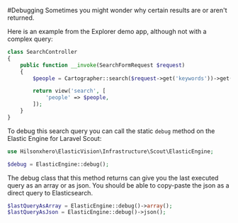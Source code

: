 #Debugging
Sometimes you might wonder why certain results are or aren't returned.

Here is an example from the Explorer demo app, although not with a complex query:

```php
class SearchController
{
    public function __invoke(SearchFormRequest $request)
    {
        $people = Cartographer::search($request->get('keywords'))->get();

        return view('search', [
            'people' => $people,
        ]);
    }
}
```

To debug this search query you can call the static `debug` method on the Elastic Engine for Laravel Scout:

```php
use Hilsonxhero\ElasticVision\Infrastructure\Scout\ElasticEngine;

$debug = ElasticEngine::debug();
```

The debug class that this method returns can give you the last executed query as an array or as json.
You should be able to copy-paste the json as a direct query to Elasticsearch.

```php
$lastQueryAsArray = ElasticEngine::debug()->array();
$lastQueryAsJson = ElasticEngine::debug()->json();
```
